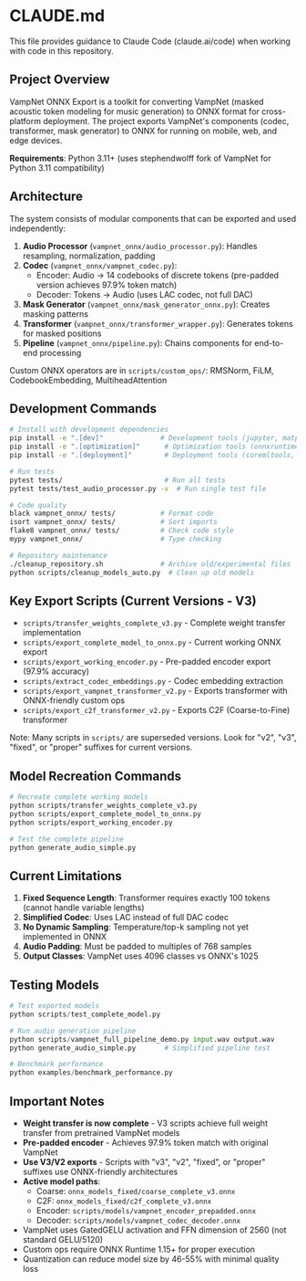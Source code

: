 # CLAUDE.md

This file provides guidance to Claude Code (claude.ai/code) when working with code in this repository.

## Project Overview

VampNet ONNX Export is a toolkit for converting VampNet (masked acoustic token modeling for music generation) to ONNX format for cross-platform deployment. The project exports VampNet's components (codec, transformer, mask generator) to ONNX for running on mobile, web, and edge devices.

**Requirements**: Python 3.11+ (uses stephendwolff fork of VampNet for Python 3.11 compatibility)

## Architecture

The system consists of modular components that can be exported and used independently:

1. **Audio Processor** (`vampnet_onnx/audio_processor.py`): Handles resampling, normalization, padding
2. **Codec** (`vampnet_onnx/vampnet_codec.py`): 
   - Encoder: Audio → 14 codebooks of discrete tokens (pre-padded version achieves 97.9% token match)
   - Decoder: Tokens → Audio (uses LAC codec, not full DAC)
3. **Mask Generator** (`vampnet_onnx/mask_generator_onnx.py`): Creates masking patterns
4. **Transformer** (`vampnet_onnx/transformer_wrapper.py`): Generates tokens for masked positions
5. **Pipeline** (`vampnet_onnx/pipeline.py`): Chains components for end-to-end processing

Custom ONNX operators are in `scripts/custom_ops/`: RMSNorm, FiLM, CodebookEmbedding, MultiheadAttention

## Development Commands

```bash
# Install with development dependencies
pip install -e ".[dev]"              # Development tools (jupyter, matplotlib)
pip install -e ".[optimization]"      # Optimization tools (onnxruntime-tools, pillow)
pip install -e ".[deployment]"        # Deployment tools (coremltools, tensorflow, onnx-tf)

# Run tests
pytest tests/                         # Run all tests
pytest tests/test_audio_processor.py -v  # Run single test file

# Code quality
black vampnet_onnx/ tests/           # Format code
isort vampnet_onnx/ tests/           # Sort imports
flake8 vampnet_onnx/ tests/          # Check code style
mypy vampnet_onnx/                   # Type checking

# Repository maintenance
./cleanup_repository.sh              # Archive old/experimental files
python scripts/cleanup_models_auto.py  # Clean up old models
```

## Key Export Scripts (Current Versions - V3)

- `scripts/transfer_weights_complete_v3.py` - Complete weight transfer implementation
- `scripts/export_complete_model_to_onnx.py` - Current working ONNX export
- `scripts/export_working_encoder.py` - Pre-padded encoder export (97.9% accuracy)
- `scripts/extract_codec_embeddings.py` - Codec embedding extraction
- `scripts/export_vampnet_transformer_v2.py` - Exports transformer with ONNX-friendly custom ops
- `scripts/export_c2f_transformer_v2.py` - Exports C2F (Coarse-to-Fine) transformer

Note: Many scripts in `scripts/` are superseded versions. Look for "v2", "v3", "fixed", or "proper" suffixes for current versions.

## Model Recreation Commands

```bash
# Recreate complete working models
python scripts/transfer_weights_complete_v3.py
python scripts/export_complete_model_to_onnx.py
python scripts/export_working_encoder.py

# Test the complete pipeline
python generate_audio_simple.py
```

## Current Limitations

1. **Fixed Sequence Length**: Transformer requires exactly 100 tokens (cannot handle variable lengths)
2. **Simplified Codec**: Uses LAC instead of full DAC codec
3. **No Dynamic Sampling**: Temperature/top-k sampling not yet implemented in ONNX
4. **Audio Padding**: Must be padded to multiples of 768 samples
5. **Output Classes**: VampNet uses 4096 classes vs ONNX's 1025

## Testing Models

```python
# Test exported models
python scripts/test_complete_model.py

# Run audio generation pipeline
python scripts/vampnet_full_pipeline_demo.py input.wav output.wav
python generate_audio_simple.py       # Simplified pipeline test

# Benchmark performance
python examples/benchmark_performance.py
```

## Important Notes

- **Weight transfer is now complete** - V3 scripts achieve full weight transfer from pretrained VampNet models
- **Pre-padded encoder** - Achieves 97.9% token match with original VampNet
- **Use V3/V2 exports** - Scripts with "v3", "v2", "fixed", or "proper" suffixes use ONNX-friendly architectures
- **Active model paths**:
  - Coarse: `onnx_models_fixed/coarse_complete_v3.onnx`
  - C2F: `onnx_models_fixed/c2f_complete_v3.onnx`
  - Encoder: `scripts/models/vampnet_encoder_prepadded.onnx`
  - Decoder: `scripts/models/vampnet_codec_decoder.onnx`
- VampNet uses GatedGELU activation and FFN dimension of 2560 (not standard GELU/5120)
- Custom ops require ONNX Runtime 1.15+ for proper execution
- Quantization can reduce model size by 46-55% with minimal quality loss